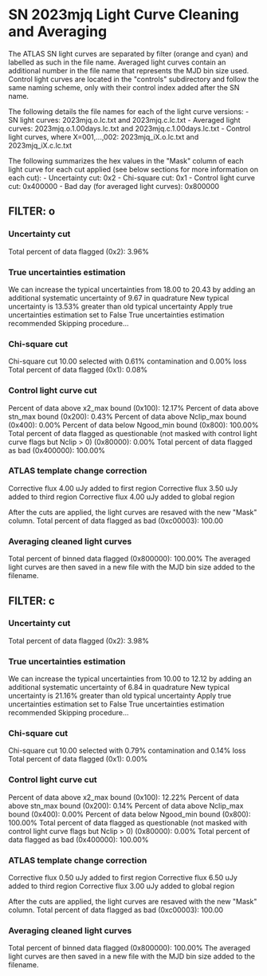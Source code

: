# SN 2023mjq Light Curve Cleaning and Averaging

The ATLAS SN light curves are separated by filter (orange and cyan) and labelled as such in the file name. Averaged light curves contain an additional number in the file name that represents the MJD bin size used. Control light curves are located in the "controls" subdirectory and follow the same naming scheme, only with their control index added after the SN name.

The following details the file names for each of the light curve versions:
	- SN light curves: 2023mjq.o.lc.txt and 2023mjq.c.lc.txt
	- Averaged light curves: 2023mjq.o.1.00days.lc.txt and 2023mjq.c.1.00days.lc.txt
	- Control light curves, where X=001,...,002: 2023mjq_iX.o.lc.txt and 2023mjq_iX.c.lc.txt

The following summarizes the hex values in the "Mask" column of each light curve for each cut applied (see below sections for more information on each cut): 
	- Uncertainty cut: 0x2
	- Chi-square cut: 0x1
	- Control light curve cut: 0x400000
	- Bad day (for averaged light curves): 0x800000

## FILTER: o

### Uncertainty cut
Total percent of data flagged (0x2): 3.96%

### True uncertainties estimation
We can increase the typical uncertainties from 18.00 to 20.43 by adding an additional systematic uncertainty of 9.67 in quadrature
New typical uncertainty is 13.53% greater than old typical uncertainty
Apply true uncertainties estimation set to False
True uncertainties estimation recommended
Skipping procedure...

### Chi-square cut
Chi-square cut 10.00 selected with 0.61% contamination and 0.00% loss
Total percent of data flagged (0x1): 0.08%

### Control light curve cut
Percent of data above x2_max bound (0x100): 12.17%
Percent of data above stn_max bound (0x200): 0.43%
Percent of data above Nclip_max bound (0x400): 0.00%
Percent of data below Ngood_min bound (0x800): 100.00%
Total percent of data flagged as questionable (not masked with control light curve flags but Nclip > 0) (0x80000): 0.00%
Total percent of data flagged as bad (0x400000): 100.00%

### ATLAS template change correction
Corrective flux 4.00 uJy added to first region
Corrective flux 3.50 uJy added to third region
Corrective flux 4.00 uJy added to global region

After the cuts are applied, the light curves are resaved with the new "Mask" column.
Total percent of data flagged as bad (0xc00003): 100.00

### Averaging cleaned light curves
Total percent of binned data flagged (0x800000): 100.00%
The averaged light curves are then saved in a new file with the MJD bin size added to the filename.

## FILTER: c

### Uncertainty cut
Total percent of data flagged (0x2): 3.98%

### True uncertainties estimation
We can increase the typical uncertainties from 10.00 to 12.12 by adding an additional systematic uncertainty of 6.84 in quadrature
New typical uncertainty is 21.16% greater than old typical uncertainty
Apply true uncertainties estimation set to False
True uncertainties estimation recommended
Skipping procedure...

### Chi-square cut
Chi-square cut 10.00 selected with 0.79% contamination and 0.14% loss
Total percent of data flagged (0x1): 0.00%

### Control light curve cut
Percent of data above x2_max bound (0x100): 12.22%
Percent of data above stn_max bound (0x200): 0.14%
Percent of data above Nclip_max bound (0x400): 0.00%
Percent of data below Ngood_min bound (0x800): 100.00%
Total percent of data flagged as questionable (not masked with control light curve flags but Nclip > 0) (0x80000): 0.00%
Total percent of data flagged as bad (0x400000): 100.00%

### ATLAS template change correction
Corrective flux 0.50 uJy added to first region
Corrective flux 6.50 uJy added to third region
Corrective flux 3.00 uJy added to global region

After the cuts are applied, the light curves are resaved with the new "Mask" column.
Total percent of data flagged as bad (0xc00003): 100.00

### Averaging cleaned light curves
Total percent of binned data flagged (0x800000): 100.00%
The averaged light curves are then saved in a new file with the MJD bin size added to the filename.